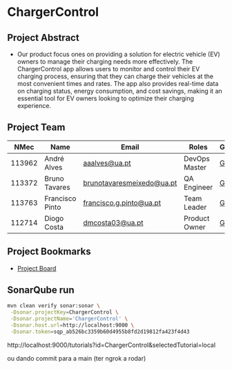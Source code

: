 # ChargerControl

## Project Abstract
- Our product focus ones on providing a solution for electric vehicle (EV) owners to manage their charging needs more effectively. The ChargerControl app allows users to monitor and control their EV charging process, ensuring that they can charge their vehicles at the most convenient times and rates. The app also provides real-time data on charging status, energy consumption, and cost savings, making it an essential tool for EV owners looking to optimize their charging experience.


## Project Team
| NMec   | Name            | Email                    | Roles            | GitHub       |
|--------|------------------|-------------------------|------------------|--------------|
| 113962 | André Alves     | aaalves@ua.pt            | DevOps Master    | [GitHub](https://github.com/Xxerd) |
| 113372 | Bruno Tavares   | brunotavaresmeixedo@ua.pt| QA Engineer      | [GitHub](https://github.com/brunotavaresz) |
| 113763 | Francisco Pinto | francisco.g.pinto@ua.pt  | Team Leader      | [GitHub](https://github.com/MinolePato) |
| 112714 | Diogo Costa     | dmcosta03@ua.pt          | Product Owner    | [GitHub](https://github.com/costinha03) |

## Project Bookmarks
- [Project Board](https://21tqs2425.atlassian.net/jira/software/projects/SCRUM/boards/1)

## SonarQube run


 ```bash 
mvn clean verify sonar:sonar \
  -Dsonar.projectKey=ChargerControl \
  -Dsonar.projectName='ChargerControl' \
  -Dsonar.host.url=http://localhost:9000 \
  -Dsonar.token=sqp_ab526bc3359b60d4955b8fd2d19812fa423f4d43
 ``` 

http://localhost:9000/tutorials?id=ChargerControl&selectedTutorial=local

ou dando commit para a main (ter ngrok a rodar)